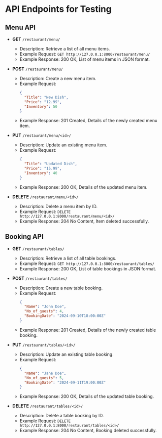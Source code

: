 # API Endpoints for Testing

## Menu API
- **GET** `/restaurant/menu/`
  - Description: Retrieve a list of all menu items.
  - Example Request: `GET http://127.0.0.1:8000/restaurant/menu/`
  - Example Response: 200 OK, List of menu items in JSON format.

- **POST** `/restaurant/menu/`
  - Description: Create a new menu item.
  - Example Request: 
    ```json
    {
      "Title": "New Dish",
      "Price": "12.99",
      "Inventory": 50
    }
    ```
  - Example Response: 201 Created, Details of the newly created menu item.

- **PUT** `/restaurant/menu/<id>/`
  - Description: Update an existing menu item.
  - Example Request: 
    ```json
    {
      "Title": "Updated Dish",
      "Price": "15.99",
      "Inventory": 40
    }
    ```
  - Example Response: 200 OK, Details of the updated menu item.

- **DELETE** `/restaurant/menu/<id>/`
  - Description: Delete a menu item by ID.
  - Example Request: `DELETE http://127.0.0.1:8000/restaurant/menu/<id>/`
  - Example Response: 204 No Content, Item deleted successfully.

## Booking API
- **GET** `/restaurant/tables/`
  - Description: Retrieve a list of all table bookings.
  - Example Request: `GET http://127.0.0.1:8000/restaurant/tables/`
  - Example Response: 200 OK, List of table bookings in JSON format.

- **POST** `/restaurant/tables/`
  - Description: Create a new table booking.
  - Example Request: 
    ```json
    {
      "Name": "John Doe",
      "No_of_guests": 4,
      "BookingDate": "2024-09-10T18:00:00Z"
    }
    ```
  - Example Response: 201 Created, Details of the newly created table booking.

- **PUT** `/restaurant/tables/<id>/`
  - Description: Update an existing table booking.
  - Example Request: 
    ```json
    {
      "Name": "Jane Doe",
      "No_of_guests": 5,
      "BookingDate": "2024-09-11T19:00:00Z"
    }
    ```
  - Example Response: 200 OK, Details of the updated table booking.

- **DELETE** `/restaurant/tables/<id>/`
  - Description: Delete a table booking by ID.
  - Example Request: `DELETE http://127.0.0.1:8000/restaurant/tables/<id>/`
  - Example Response: 204 No Content, Booking deleted successfully.
